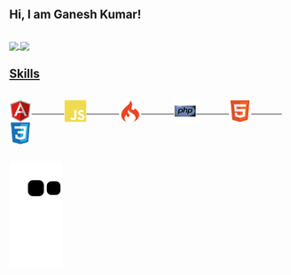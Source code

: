 ## Hi, I am Ganesh Kumar! 
</br>

 <div>
  <a href="https://github.com/ganeshhyc">
   <img align="center" height="170" src="https://github-readme-stats.vercel.app/api/top-langs/?username=ganeshhyc&layout=compact&langs_count=16&theme=dracula"/>
  <img align="center" src="https://github-readme-stats.vercel.app/api?username=ganeshhyc&show_icons=true&theme=dracula&include_all_commits=true&count_private=true&hide=issues"/>
</div>
 
 ## Skills
<div style="display: inline_block"><br>
  <img height="40" align="center" alt="HYC-Angular" height="30" width="40" src="https://raw.githubusercontent.com/devicons/devicon/master/icons/angularjs/angularjs-original.svg">
 &nbsp;&nbsp;&nbsp;&nbsp;&nbsp;&nbsp;&nbsp;&nbsp;&nbsp;&nbsp;&nbsp;&nbsp;&nbsp;
  <img height="40" align="center" alt="HYC-Js" height="30" width="40" src="https://raw.githubusercontent.com/devicons/devicon/master/icons/javascript/javascript-plain.svg">
 &nbsp;&nbsp;&nbsp;&nbsp;&nbsp;&nbsp;&nbsp;&nbsp;&nbsp;&nbsp;&nbsp;&nbsp;&nbsp;
  <img height="40" align="center" alt="HYC-Codeigniter" height="30" width="40" src="https://raw.githubusercontent.com/devicons/devicon/master/icons/codeigniter/codeigniter-plain.svg">
 &nbsp;&nbsp;&nbsp;&nbsp;&nbsp;&nbsp;&nbsp;&nbsp;&nbsp;&nbsp;&nbsp;&nbsp;&nbsp;
  <img height="40" align="center" alt="HYC-PHP" height="30" width="40" src="https://raw.githubusercontent.com/devicons/devicon/master/icons/php/php-original.svg">
 &nbsp;&nbsp;&nbsp;&nbsp;&nbsp;&nbsp;&nbsp;&nbsp;&nbsp;&nbsp;&nbsp;&nbsp;&nbsp;
  <img height="40" align="center" alt="HYC-HTML" height="30" width="40" src="https://raw.githubusercontent.com/devicons/devicon/master/icons/html5/html5-original.svg">
 &nbsp;&nbsp;&nbsp;&nbsp;&nbsp;&nbsp;&nbsp;&nbsp;&nbsp;&nbsp;&nbsp;&nbsp;&nbsp;
  <img height="40" align="center" alt="HYC-CSS" height="30" width="40" src="https://raw.githubusercontent.com/devicons/devicon/master/icons/css3/css3-original.svg">
</div>
  
</br>

 
  ![Snake animation](https://github.com/ganeshhyc/ganeshhyc/blob/output/github-contribution-grid-snake.svg)
 
</div>
